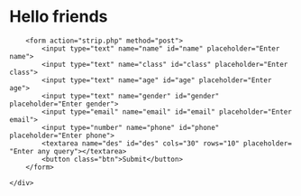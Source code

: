<html lang="en">
<head>
    <meta charset="UTF-8">
    <meta name="viewport" content="width=device-width, initial-scale=1.0">
    <title>T.R</title>
    <link rel="stylesheet" href="strip.css">
</head>
<body>
    <div class="container">
        <h1>Hello friends</h1>
<!--         <p></p> -->

        <form action="strip.php" method="post">
            <input type="text" name="name" id="name" placeholder="Enter name">
            <input type="text" name="class" id="class" placeholder="Enter class">
            <input type="text" name="age" id="age" placeholder="Enter age">
            <input type="text" name="gender" id="gender" placeholder="Enter gender">
            <input type="email" name="email" id="email" placeholder="Enter email">
            <input type="number" name="phone" id="phone" placeholder="Enter phone">
            <textarea name="des" id="des" cols="30" rows="10" placeholder= "Enter any query"></textarea>
            <button class="btn">Submit</button>
        </form>

    </div>
</body>
</html>
